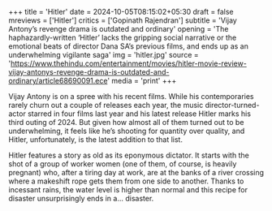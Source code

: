 +++
title = 'Hitler'
date = 2024-10-05T08:15:02+05:30
draft = false
mreviews = ['Hitler']
critics = ['Gopinath Rajendran']
subtitle = 'Vijay Antony’s revenge drama is outdated and ordinary'
opening = 'The haphazardly-written ‘Hitler’ lacks the gripping social narrative or the emotional beats of director Dana SA’s previous films, and ends up as an underwhelming vigilante saga'
img = 'hitler.jpg'
source = 'https://www.thehindu.com/entertainment/movies/hitler-movie-review-vijay-antonys-revenge-drama-is-outdated-and-ordinary/article68690091.ece'
media = 'print'
+++

Vijay Antony is on a spree with his recent films. While his contemporaries rarely churn out a couple of releases each year, the music director-turned-actor starred in four films last year and his latest release Hitler marks his third outing of 2024. But given how almost all of them turned out to be underwhelming, it feels like he’s shooting for quantity over quality, and Hitler, unfortunately, is the latest addition to that list.

Hitler features a story as old as its eponymous dictator. It starts with the shot of a group of worker women (one of them, of course, is heavily pregnant) who, after a tiring day at work, are at the banks of a river crossing where a makeshift rope gets them from one side to another. Thanks to incessant rains, the water level is higher than normal and this recipe for disaster unsurprisingly ends in a... disaster.
